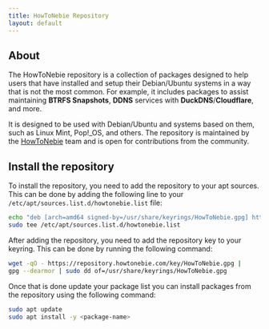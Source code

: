 ```yaml
---
title: HowToNebie Repository
layout: default
---
```


## About

The HowToNebie repository is a collection of packages designed to help users that have installed and setup their Debian/Ubuntu systems in a way that is not the most common. For example, it includes packages to assist maintaining **BTRFS Snapshots**, **DDNS** services with **DuckDNS**/**Cloudflare**, and more.

It is designed to be used with Debian/Ubuntu and systems based on them, such as Linux Mint, Pop!_OS, and others. The repository is maintained by the [HowToNebie](https://HowToNebie.com) team and is open for contributions from the community.

## Install the repository

To install the repository, you need to add the repository to your apt sources. This can be done by adding the following line to your `/etc/apt/sources.list.d/howtonebie.list` file:

```bash
echo "deb [arch=amd64 signed-by=/usr/share/keyrings/HowToNebie.gpg] https://repository.howtonebie.com/ stable main" |
sudo tee /etc/apt/sources.list.d/howtonebie.list
```

After adding the repository, you need to add the repository key to your keyring. This can be done by running the following command:

```bash
wget -qO - https://repository.howtonebie.com/key/HowToNebie.gpg |
gpg --dearmor | sudo dd of=/usr/share/keyrings/HowToNebie.gpg
```

Once that is done update your package list you can install packages from the repository using the following command:

```bash
sudo apt update
sudo apt install -y <package-name>
```
